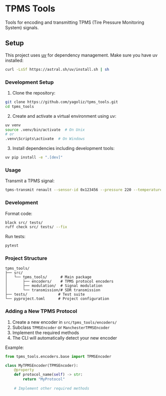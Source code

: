 # TPMS Tools

Tools for encoding and transmitting TPMS (Tire Pressure Monitoring System) signals.

## Setup

This project uses [uv](https://github.com/astral-sh/uv) for dependency management. Make sure you have uv installed:

```bash
curl -LsSf https://astral.sh/uv/install.sh | sh
```

### Development Setup

1. Clone the repository:
```bash
git clone https://github.com/yagoliz/tpms_tools.git
cd tpms_tools
```

2. Create and activate a virtual environment using uv:
```bash
uv venv
source .venv/bin/activate  # On Unix
# or
.venv\Scripts\activate  # On Windows
```

3. Install dependencies including development tools:
```bash
uv pip install -e ".[dev]"
```

### Usage

Transmit a TPMS signal:
```bash
tpms-transmit renault --sensor-id 0x123456 --pressure 220 --temperature 25
```

### Development

Format code:
```bash
black src/ tests/
ruff check src/ tests/ --fix
```

Run tests:
```bash
pytest
```

### Project Structure

```
tpms_tools/
├── src/
│   └── tpms_tools/      # Main package
│       ├── encoders/    # TPMS protocol encoders
│       ├── modulation/  # Signal modulation
│       └── transmission/# SDR transmission
├── tests/              # Test suite
└── pyproject.toml      # Project configuration
```

### Adding a New TPMS Protocol

1. Create a new encoder in `src/tpms_tools/encoders/`
2. Subclass `TPMSEncoder` or `ManchesterTPMSEncoder`
3. Implement the required methods
4. The CLI will automatically detect your new encoder

Example:
```python
from tpms_tools.encoders.base import TPMSEncoder

class MyTPMSEncoder(TPMSEncoder):
    @property
    def protocol_name(self) -> str:
        return "MyProtocol"
    
    # Implement other required methods
```